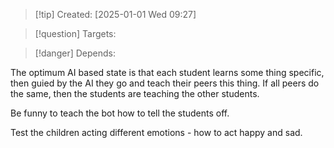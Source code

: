 
>[!tip] Created: [2025-01-01 Wed 09:27]

>[!question] Targets: 

>[!danger] Depends: 

The optimum AI based state is that each student learns some thing specific, then guied by the AI they go and teach their peers this thing.  If all peers do the same, then the students are teaching the other students.

Be funny to teach the bot how to tell the students off.

Test the children acting different emotions - how to act happy and sad.
